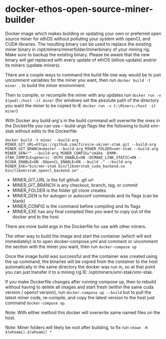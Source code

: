 # docker-ethos-open-source-miner-builder
Docker image which makes building or updating your own or preferred open source miner for ethOS without polluting your system with openCL and CUDA libraries. The resulting binary can be used to replace the existing miner binary in /opt/miners/minerfolder/minerbinary of your mining rig. Make sure to backup the existing binary. Please be aware that the new binary will get replaced with every update of ethOS (ethos-update) and/or its miners (update-miners). 


There are a couple ways to command the build file one way would be to just uncomment variables for the miner you want, then run ```docker build -t miner .``` to build the miner environment. 

Then to compile, or recompile the miner with any updates run ```docker run -v $(pwd):/host -it miner``` (for windows set the absolute path of the directory you want the miner to be copied to IE ```docker run -v C:\Miners:/host -it miner```)

With Docker any build-arg's in the build command will overwrite the ones in the Dockerfile you can use --build-args flags like the following to build xmr-stak without edits to the Dockerfile:

```docker build -t miner --build-arg MINER_GIT_URL=https://github.com/fireice-uk/xmr-stak.git --build-arg MINER_GIT_BRANCH=master --build-arg MINER_FOLDER=xmr-stak --build-arg MINER_GEN="" --build-arg MINER_CONFIG="cmake -DXMR-STAK_COMPILE=generic -DCPU_ENABLE=ON -DCMAKE_LINK_STATIC=ON -DCUDA_ENABLE=ON -DOpenCL_ENABLE=ON --build ." --build-arg MINER_EXE="bin/xmr-stak bin/libxmrstak_cuda_backend.so bin/libxmrstak_opencl_backend.so" .```

- MINER_GIT_URL is the full github .git url
- MINER_GIT_BRANCH is any checkout, branch, tag, or commit
- MINER_FOLDER is the folder git clone creates
- MINER_GEN is for autogen or autoconf commands and its flags (can be blank)
- MINER_CONFIG is the command before compiling and its flags
- MINER_EXE has any final compiled files you want to copy out of the docker and to the host

There are more build args in the Dockerfile for use with other miners.


The other way to build the image and start the container (which will exit immediately) is to open docker-compose.yml and comment or uncomment the section with the miner you want, then run ```docker-compose up```

Once the image build was successful and the container was created using the up command, the binaries will be copied from the container to the host automatically in the same directory the docker was run in, so at that point you can just transfer it to a mining rig IE: /opt/miners/xmr-stak/xmr-stak.

If you make Dockerfile changes after running compose up, then to rebuild without having to delete all images and start fresh (within the same cuda version / opencl version), run ```docker-compose up --build``` but to pull the latest miner code, re-compile, and copy the latest version to the host just command ```docker-compose up```. 

Note: With either method this docker will overwrite same named files on the host.

Note: Miner folders will likely be root after building, to fix run `chown -R $(whoami).$(whoami) *`
